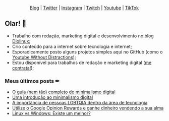 <p align="center">
  <a href="https://craveiro.me">Blog</a> | 
  <a href="https://twitter.com/raulcraveiro">Twitter</a> | 
  <a href="https://instagram.com/raulcraveiro">Instagram</a> | 
  <a href="https://twitch.tv/raulcraveiro">Twitch</a> | 
  <a href="https://youtube.com/raulcraveiro">Youtube</a> |
  <a href="https://tiktok.com/@raulcraveiro">TikTok</a>
</p>

## Olar! 👋

- Trabalho com redação, marketing digital e desenvolvimento no blog [Diolinux](https://diolinux.com.br);
- Crio conteúdo para a internet sobre tecnologia e internet;
- Esporadicamente posto alguns projetos simples aqui no GitHub (como o [Youtube Without Distractions](https://github.com/raulcraveiro/youtube-without-distractions));
- Estou disponível para trabalhos de redação e marketing digital ([me contrata!](https://craveiro.me/contato));

### Meus últimos posts ✏

<!-- BLOG-POST-LIST:START -->
- [O guia (nem tão) completo do minimalismo digital](https://craveiro.me/guia-minimalismo-digital/)
- [Uma introdução ao minimalismo digital](https://craveiro.me/introducao-minimalismo-digital/)
- [A importância de pessoas LGBTQIA dentro da área de tecnologia](https://craveiro.me/lgbtqia-tecnologia/)
- [Utilize o Google Opinion Rewards e ganhe dinheiro vendendo a sua alma](https://craveiro.me/google-opinion-rewards/)
- [Linux vs Windows: Existe um melhor?](https://craveiro.me/linux-windows-vencedor/)
<!-- BLOG-POST-LIST:END -->